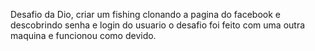 Desafio da Dio, criar um fishing
clonando a pagina do facebook
e descobrindo senha e login do usuario
o desafio foi feito com uma outra maquina
e funcionou como devido.
